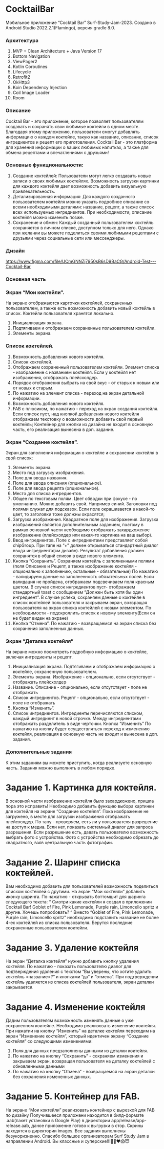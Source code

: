 # CocktailBar
Мобильное приложение “Cocktail Bar” Surf-Study-Jam-2023. Cоздано в Android Studio 2022.2.1(Flamingo), версия gradle 8.0.

### Архитектура
1) MVP + Clean Architecture + Java Version 17
2) Bottom Navigation
3) ViewPager2
4) Kotlin Coroutines
5) Lifecycle
6) Retrofit2
7) OkHttp3
8) Koin Dependency Injection
9) Coil Image Loader
10) Room

### Описание

Cocktail Bar -  это приложение, которое позволяет пользователям создавать и сохранять свои любимые коктейли в одном месте. Благодаря этому приложению, пользователи смогут добавлять информацию о каждом коктейле, такую как название, описание, список ингредиентов и рецепт его приготовления. Cocktail Bar - это платформа для хранения информации о ваших любимых напитках, а также для обмена рецептами и впечатлениями с друзьями! 

### Основные функциональности:
1) Создание коктейлей: Пользователи могут легко создавать новые записи о своих любимых коктейлях. Возможность загрузки картинки для каждого коктейля дает возможность добавить визуальную привлекательность.
2) Детализированная информация: Для каждого созданного пользователем коктейля можно указать подробное описание со всеми необходимыми деталями: название, рецепт, а также список всех используемых ингредиентов. При необходимости, описание коктейля можно изменить позже.
3) Сохранение и обмен: Каждый созданный пользователем коктейль сохраняется в личном списке, доступном только для него. Однако при желании вы можете поделиться своими любимыми рецептами с друзьями через социальные сети или мессенджеры.

### Дизайн
https://www.figma.com/file/UCmGNNZj7950sB6sD9BaCG/Android-Test---Cocktail-Bar

### Основная часть

### Экран “Мои коктейли”.
На экране отображаются карточки коктейлей, сохраненных пользователем, а также есть возможность добавить новый коктейль в список. Коктейли пользователя хранятся локально.
1) Инициализация экрана.
2) Подтягиваем и отображаем сохраненные пользователем коктейли.
3) Элементы экрана.

### Список коктейлей.
1) Возможность добавления нового коктейля.
2) Список коктейлей.
3) Отображаем сохраненный пользователем коктейли. Элемент списка - изображение с названием коктейля. Если у коктейля нет изображения, отображать плейсхолдер.
4) Порядок отображения выбрать на свой вкус - от старых к новым или от новых к старым.
5) По нажатию на элемент списка - переход на экран детальной информации.
6) Возможность добавления нового коктейля.
7) FAB с плюсиком, по нажатию - переход на экран создания коктейля.
Если список пуст, над кнопкой добавления нового коктейля отображаем текстовку о возможности добавить свой первый коктейль;
Контейнер для кнопки из дизайна не входит в основную часть, его реализация вынесена в доп. задание.

### Экран “Создание коктейля”.
Экран для заполнения информации о коктейле и сохранении коктейля в свой список:
1) Элементы экрана.
2) Место под загрузку изображения.
3) Поле для ввода названия.
4) Поле для ввода описания (опциональное).
5) Поле для ввода рецепта (опциональное).
6) Место для списка ингредиентов.
7) Общее по текстовым полям.
Цвет обводки при фокусе - по умолчанию. Можно добавить свой. Например синий. Заголовки под полями служат для подсказок. Если поле окрашивается в какой-то цвет, то заголовки тоже должны окрасятся;
8) Загрузка изображения.
Квадратное поле для изображения. Загрузка изображений является дополнительным заданием, поэтому в рамках основной части необходимо отображать захардкоженое изображение (плейсхолдер или какая-то картинка на ваш выбор).
9) Ввод ингредиентов.
Поле с ингредиентами представляет собой chipGroup. При тапе на “+” должен открываться стандартный диалог ввода ингредиента(см дизайн). Результат добавления должен сохранятся в общий список в виде нового элемента.
10) Кнопка “Сохранить”.
Сохраняем коктейль с заполненными полями (поля Описание и Рецепт, а также изображение коктейля - опционально к заполнению, остальные - обязательные)
По нажатию - валидируем данные на заполненность обязательных полей.
Если валидация не пройдена, отображаем подсвечиваем поля красным цветом. В случае список ингредиентов пуст- отображаем стандартный toast с сообщением “Должен быть хотя бы один ингредиент”.
В случае успеха, сохраняем данные о коктейле в список коктейлей пользователя и закрываем экран, возвращая пользователя на экран списка коктейлей с новым элементом. По необходимости - подскроллить список к новому элементу(Если он не будет виден на экране)
11) Кнопка “Отмена”.
По нажатию - возвращаемся на экран списка без сохранения заполненных данных.
 
### Экран “Деталка коктейля”
На экране можно посмотреть подробную информацию о коктейле, включая ингредиенты и рецепт.
1) Инициализация экрана.
Подтягиваем и отображаем информацию о коктейле, сохраненную пользователем.
2) Элементы экрана.
Изображение - опционально, если отсутствует - отображать плейсхолдер
3) Название.
Описание - опционально, если отсутствует - поле не отображать
4) Список ингредиентов.
Рецепт - опционально, если отсутствует - поле не отображать
5) Кнопка “Изменить”.
6) Список ингредиентов.
Ингредиенты перечисляются списком, каждый ингредиент в новой строчке. Между ингредиентами отображать разделитель в виде черточки.
Кнопка “Изменить”
По нажатию на кнопку будет осуществляться переход к изменению коктейля, реализация в основную часть не входит и вынесена в доп. задания.

### Дополнительные задания
К этим заданиям вы можете приступить, когда реализуете основную часть. Задания можно выполнять в любом порядке.
# Задание 1. Картинка для коктейля.
В основной части изображение коктейля было захардкожено, пришла пора это исправить! Необходимо добавить функцию выбора картинки для коктейля на экране “Создание коктейля”.
Пока изображение не загружено, в месте для загрузки изображения отображать плейсхолдер. По тапу - проверяем, есть ли у пользователя разрешение на доступ к медиа. Если нет, показать системный диалог для запроса разрешения. Если разрешение есть, давать пользователю возможность выбрать фото с устройства. 
Фото с устройства необходимо обрезать до квадратного, взяв центральную часть фотографии.
# Задание 2. Шаринг списка коктейлей.
Вам необходимо добавить для пользователей возможность поделиться списком коктейлей с другими. 
На экран “Мои коктейли” добавить иконку шаринга. По нажатию - открывать боттомшит для шаринга следующего текста:
“
Смотри какие коктейли я создал в приложении Cocktail Bar!
Goblet of Fire, Pink Lemonade, Purple rain, Limoncello spritz и другие.
Хочешь попробовать?
“
Вместо “Goblet of Fire, Pink Lemonade, Purple rain, Limoncello spritz” необходимо подставить название не более 4-ех коктейлей из списка пользователя. Берутся последние сохраненные пользователем коктейли.
# Задание 3. Удаление коктейля
На экран “Деталка коктейля” нужно добавить кнопку удаления коктейля. По нажатию -  показать пользователю диалог для подтверждения удаления с текстом 
“Вы уверены, что хотите удалить коктейль <название>?” 
и кнопками “да” и “отмена”. 
При подтверждении коктейль удаляется из списка коктейлей пользователя, экран деталки закрывается.
# Задание 4. Изменение коктейля
Дадим пользователям возможность изменять данные о уже сохраненном коктейле. 
Необходимо реализовать изменение коктейля. 
При нажатии на кнопку “Изменить” на деталке коктейля переходим на экран “Изменение коктейля”, который идентичен экрану “Создание коктейля” со следующими изменениями:
1) Поля для данных предзаполнены данными из деталки коктейля.
2) По нажатию на кнопку “Сохранить” - сохраняем изменения и закрываем экран, возвращая пользователя на деталку коктейлей с обновленными данными
3) По нажатию на кнопку “Отмена” - возвращаемся на экран деталки без сохранения измененных данных.
# Задание 5. Контейнер для FAB.
На экране “Мои коктейли” реализовать контейнер с вырезкой для FAB  по дизайну
Получившееся приложени находится в билд-формате .aab(пакет установки в Google Play) в директории app/release/app-release.aab, даное приложение готово к выгрузки в стор. Скрины находятся в директории images.
 Все задания выполнены безукоризненно. Спасибо большое организаторам Surf Study Jam в направлении Android. Вы классные и суперские!!!🤩💋❤️😱😇
